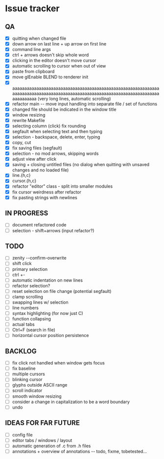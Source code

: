# Issue tracker

## QA
- [x] quitting when changed file
- [x] down arrow on last line + up arrow on first line
- [x] command line args
- [x] ctrl + arrows doesn't skip whole word
- [x] clicking in the editor doesn't move cursor
- [x] automatic scrolling to cursor when out of view
- [x] paste from clipboard
- [x] move glEnable BLEND to renderer init
- [x] aaaaaaaaaaaaaaaaaaaaaaaaaaaaaaaaaaaaaaaaaaaaaaaaaaaaaaaaaaaaaaaaaaaaaaaaaaaaaaaaaaaaaaaaaaaaaaaaaaaaaaaaaaaaaaaaaaaaaaaaaaaaaaaaaaaa (very long lines, automatic scrolling)
- [x] refactor main -- move input handling into separate file / set of functions
- [x] changed file should be indicated in the window title
- [x] window resizing
- [x] rewrite Makefile
- [x] selecting column (click) fix rounding
- [x] segfault when selecting text and then typing
- [x] selection - backspace, delete, enter, typing
- [x] copy, cut
- [x] fix saving files (segfault)
- [x] selection - no mod arrows, skipping words
- [x] adjust view after click
- [x] saving + closing untitled files (no dialog when quitting with unsaved changes and no loaded file)
- [x] line.{h,c}
- [x] cursor.{h,c}
- [x] refactor "editor" class - split into smaller modules
- [x] fix cursor weirdness after refactor
- [x] fix pasting strings with newlines

## IN PROGRESS
- [ ] document refactored code
- [ ] selection - shift+arrows (input refactor?)

## TODO
- [ ] zenity --confirm-overwrite
- [ ] shift click
- [ ] primary selection
- [ ] ctrl +-
- [ ] automatic indentation on new lines
- [ ] refactor selection?
- [ ] reset selection on file change (potential segfault)
- [ ] clamp scrolling	
- [ ] swapping lines w/ selection
- [ ] line numbers
- [ ] syntax highlighting (for now just C)
- [ ] function collapsing
- [ ] actual tabs
- [ ] Ctrl+F (search in file)
- [ ] horizontal cursor position persistence

## BACKLOG
- [ ] fix click not handled when window gets focus
- [ ] fix baseline
- [ ] multiple cursors
- [ ] blinking cursor
- [ ] glyphs outside ASCII range
- [ ] scroll indicator
- [ ] smooth window resizing
- [ ] consider a change in capitalization to be a word boundary
- [ ] undo

## IDEAS FOR FAR FUTURE
- [ ] config file
- [ ] editor tabs / windows / layout
- [ ] automatic generation of .c from .h files
- [ ] annotations + overview of annotations -- todo, fixme, tobetested...
